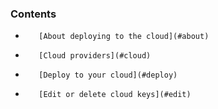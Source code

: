 ### Contents

*        [About deploying to the cloud](#about)
*        [Cloud providers](#cloud)
*        [Deploy to your cloud](#deploy)
*        [Edit or delete cloud keys](#edit)

